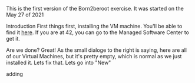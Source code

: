 This is the first version of the Born2beroot exercise.
It was started on the May 27 of 2021

Introduction
First things first, installing the VM machine. You'll be able to find it [here](https://www.virtualbox.org/wiki/Downloads).
If you are at 42, you can go to the Managed Software Center to get it.

Are we done? Great! As the small dialoge to the right is saying, here are all of our Virtual Machines, but it's pretty empty, which is normal as we just installed it.
Lets fix that. Lets go into "New"

adding